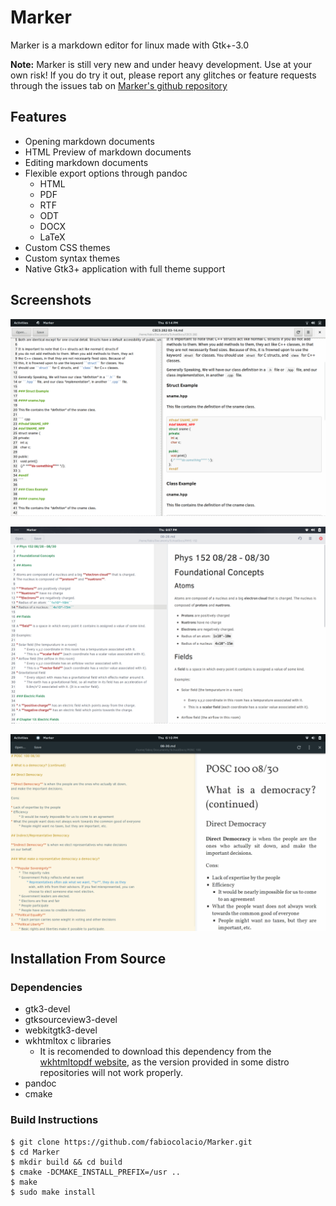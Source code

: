 # Marker

Marker is a markdown editor for linux made with Gtk+-3.0

**Note:** Marker is still very new and under heavy development. Use at your own risk!
If you do try it out, please report any glitches or feature requests through the
issues tab on [Marker's github repository](https://github.com/fabiocolacio/Marker)

## Features

* Opening markdown documents
* HTML Preview of markdown documents
* Editing markdown documents
* Flexible export options through pandoc
	* HTML
	* PDF
	* RTF
	* ODT
	* DOCX
	* LaTeX
* Custom CSS themes
* Custom syntax themes
* Native Gtk3+ application with full theme support

## Screenshots

![scrot.png](scrot.png)

![scrot1.png](scrot1.png)

![scrot2.png](scrot2.png)

## Installation From Source

### Dependencies

* gtk3-devel
* gtksourceview3-devel
* webkitgtk3-devel
* wkhtmltox c libraries
    * It is recomended to download this dependency from the
      [wkhtmltopdf website](https://wkhtmltopdf.org/downloads.html),
      as the version provided in some distro repositories will not
      work properly.
* pandoc
* cmake

### Build Instructions

```
$ git clone https://github.com/fabiocolacio/Marker.git
$ cd Marker
$ mkdir build && cd build
$ cmake -DCMAKE_INSTALL_PREFIX=/usr ..
$ make
$ sudo make install
```